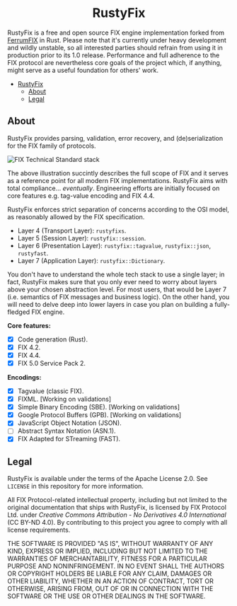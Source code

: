 <div align="center">

# RustyFix

</div>

RustyFix is a free and open source FIX engine implementation forked from [FerrumFIX](https://github.com/ferrumfix/ferrumfix) in Rust. Please note that it's currently under heavy development and wildly unstable, so all interested parties should refrain from using it in production prior to its 1.0 release. Performance and full adherence to the FIX protocol are nevertheless core goals of the project which, if anything, might serve as a useful foundation for others' work.

- [RustyFix](#rustyfix)
	- [About](#about)
	- [Legal](#legal)

## About

RustyFix provides parsing, validation, error recovery, and (de)serialization for the FIX family of protocols.

![FIX Technical Standard stack](https://github.com/rusty-engine/rustyfix/raw/main/docs/FIX-Technical-Standard-Stack.png)

The above illustration succintly describes the full scope of FIX and it serves as a reference point for all modern FIX implementations. RustyFix aims with total compliance... *eventually*. Engineering efforts are initially focused on core features e.g. tag-value encoding and FIX 4.4.

RustyFix enforces strict separation of concerns according to the OSI model, as reasonably allowed by the FIX specification.

- Layer 4 (Transport Layer): `rustyfixs`.
- Layer 5 (Session Layer): `rustyfix::session`.
- Layer 6 (Presentation Layer): `rustyfix::tagvalue`, `rustyfix::json`, `rustyfast`.
- Layer 7 (Application Layer): `rustyfix::Dictionary`.

You don't have to understand the whole tech stack to use a single layer; in fact, RustyFix makes sure that you only ever need to worry about layers above your chosen abstraction level. For most users, that would be Layer 7 (i.e. semantics of FIX messages and business logic). On the other hand, you will need to delve deep into lower layers in case you plan on building a fully-fledged FIX engine.

**Core features:**

- [X] Code generation (Rust).
- [X] FIX 4.2.
- [X] FIX 4.4.
- [X] FIX 5.0 Service Pack 2.

**Encodings:**

- [X] Tagvalue (classic FIX).
- [x] FIXML. [Working on validations]
- [x] Simple Binary Encoding (SBE). [Working on validations]
- [x] Google Protocol Buffers (GPB). [Working on validations]
- [X] JavaScript Object Notation (JSON).
- [ ] Abstract Syntax Notation (ASN.1).
- [x] FIX Adapted for STreaming (FAST).

## Legal

RustyFix is available under the terms of the Apache License 2.0. See `LICENSE` in this repository for more information.

All FIX Protocol-related intellectual property, including but not limited to the original documentation that ships with RustyFix, is licensed by FIX Protocol Ltd. under *Creative Commons Attribution - No Derivatives 4.0 International* (CC BY-ND 4.0). By contributing to this project you agree to comply with all license requirements.

THE SOFTWARE IS PROVIDED "AS IS", WITHOUT WARRANTY OF ANY KIND, EXPRESS OR
IMPLIED, INCLUDING BUT NOT LIMITED TO THE WARRANTIES OF MERCHANTABILITY,
FITNESS FOR A PARTICULAR PURPOSE AND NONINFRINGEMENT. IN NO EVENT SHALL THE
AUTHORS OR COPYRIGHT HOLDERS BE LIABLE FOR ANY CLAIM, DAMAGES OR OTHER
LIABILITY, WHETHER IN AN ACTION OF CONTRACT, TORT OR OTHERWISE, ARISING FROM,
OUT OF OR IN CONNECTION WITH THE SOFTWARE OR THE USE OR OTHER DEALINGS IN THE
SOFTWARE.
